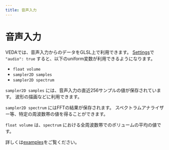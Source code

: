 ```yaml
---
title: 音声入力
---
```

# 音声入力

<!-- <p class="pc-only">以下のボタンを押すと、音声入力によるGLSL表現のサンプルが再生されます。

<button id="enable">音声入力の使用を許可する</button>

</p> -->

VEDAでは、音声入力からのデータをGLSL上で利用できます。
[Settings](/settings?lang=ja)で `"audio": true` すると、以下のuniform変数が利用できるようになります。

- `float volume`
- `sampler2D samples`
- `sampler2D spectrum`

`sampler2D samples` には、音声入力の直近256サンプルの値が保存されています。
波形の描画などに利用できます。

`sampler2D spectrum` にはFFTの結果が保存されます。
スペクトラムアナライザー等、特定の周波数帯の値を得ることができます。

`float volume` は、`spectrum` における全周波数帯でのボリュームの平均の値です。

詳しくは[examples](https://github.com/fand/veda/blob/master/examples/audio.frag)をご覧ください。

<!-- ## 例

以下はこのページをPCで開いた時に実行されるGLSLコードです。

```glsl
/*{ "audio": true }*/
precision mediump float;
uniform float time;
uniform vec2 resolution;
uniform sampler2D spectrum;
uniform sampler2D backbuffer;

float random(in vec2 p) { /* 省略 */ }
float noise (in vec2 st) { /* 省略 */ }
float fbm(in vec2 p) { /* 省略 */ }
vec2 rotate(vec2 p, float t) { /* 省略 */ }

void main() {
  vec2 p = (gl_FragCoord.xy * 2. - resolution) / min(resolution.x, resolution.y);
  vec2 uv = gl_FragCoord.xy / resolution;

  float a = atan(p.y, p.x);
  float l = length(p);
  p += fbm(vec2(p + l * 20. + a * sin(time * .3) * 10.)) * .2;

  p = vec2(length(p - .1));
  p -= time * .3;

  gl_FragColor = vec4(
    texture2D(spectrum, mod(p * .39 - time * .19, .7)).r,
    texture2D(spectrum, mod(p * .31 - time * .13, .54)).r,
    texture2D(spectrum, mod(p * .37 - time * .17, .6)).r,
    1.
  ) + texture2D(backbuffer, uv)*.8;
}
``` -->
